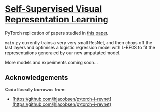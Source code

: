 # [Self-Supervised Visual Representation Learning](https://arxiv.org/abs/1901.09005)
PyTorch replication of papers studied in [this paper](https://arxiv.org/abs/1901.09005).

`main.py` currently trains a very very small ResNet, and then chops off the last layers and optimises a logistic regression model with L-BFGS to fit the representations generated by our new amputated model.

More models and experiments coming soon...  

## Acknowledgements
Code liberally borrowed from:
- [https://github.com/jhjacobsen/pytorch-i-revnet](https://github.com/jhjacobsen/pytorch-i-revnet)
